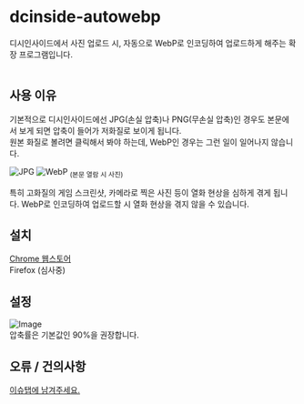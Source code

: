 # dcinside-autowebp

디시인사이드에서 사진 업로드 시, 자동으로 WebP로 인코딩하여 업로드하게 해주는 확장 프로그램입니다.
<br><br>
## 사용 이유
기본적으로 디시인사이드에선 JPG(손실 압축)나 PNG(무손실 압축)인 경우도 본문에서 보게 되면 압축이 들어가 저화질로 보이게 됩니다.<br>
원본 화질로 볼려면 클릭해서 봐야 하는데, WebP인 경우는 그런 일이 일어나지 않습니다.


![JPG](https://github.com/user-attachments/assets/6ff994d6-1fae-4530-b631-9072a972ba88)
![WebP](http://github.com/user-attachments/assets/2efc5a2f-81b8-4c57-b4d0-9fcae2563441)
<sub>(본문 열람 시 사진)</sub>

특히 고화질의 게임 스크린샷, 카메라로 찍은 사진 등이 열화 현상을 심하게 겪게 됩니다.
WebP로 인코딩하여 업로드할 시 열화 현상을 겪지 않을 수 있습니다.

## 설치
[Chrome 웹스토어](https://chromewebstore.google.com/detail/dcinside-autowebp/eiogifjfognhbjniaaaleilmdnhmgmoi?hl=ko) <br>
Firefox (심사중)

## 설정
![Image](https://github.com/user-attachments/assets/395d7596-38f4-49fc-9efa-3140579fa765) <br>
압축률은 기본값인 90%을 권장합니다.

## 오류 / 건의사항
[이슈탭에 남겨주세요.](https://github.com/stellium1/dcinside-autowebp/issues) 
